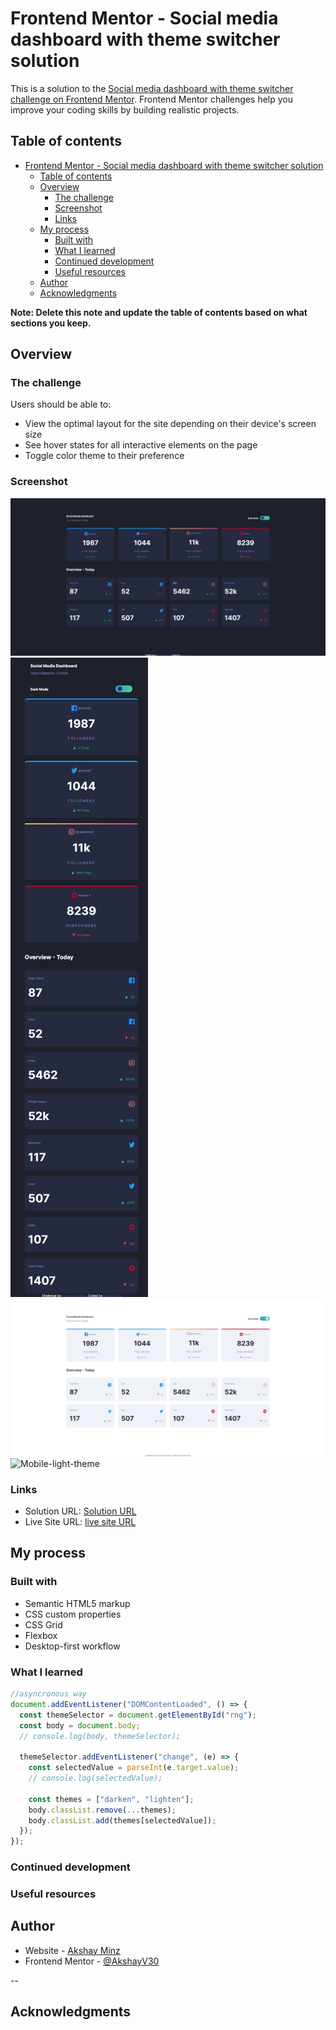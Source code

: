 # Frontend Mentor - Social media dashboard with theme switcher solution

This is a solution to the [Social media dashboard with theme switcher challenge on Frontend Mentor](https://www.frontendmentor.io/challenges/social-media-dashboard-with-theme-switcher-6oY8ozp_H). Frontend Mentor challenges help you improve your coding skills by building realistic projects.

## Table of contents

- [Frontend Mentor - Social media dashboard with theme switcher solution](#frontend-mentor---social-media-dashboard-with-theme-switcher-solution)
  - [Table of contents](#table-of-contents)
  - [Overview](#overview)
    - [The challenge](#the-challenge)
    - [Screenshot](#screenshot)
    - [Links](#links)
  - [My process](#my-process)
    - [Built with](#built-with)
    - [What I learned](#what-i-learned)
    - [Continued development](#continued-development)
    - [Useful resources](#useful-resources)
  - [Author](#author)
  - [Acknowledgments](#acknowledgments)

**Note: Delete this note and update the table of contents based on what sections you keep.**

## Overview

### The challenge

Users should be able to:

- View the optimal layout for the site depending on their device's screen size
- See hover states for all interactive elements on the page
- Toggle color theme to their preference

### Screenshot

![Desktop-dark-theme](./screenshot/desktop-dark.jpeg)
![Mobile-dark-theme](./screenshot/mobile-dark.jpeg)
![Desktop-light-theme](./screenshot/desktop-light.jpeg)
![Mobile-light-theme](./screenshot/mobile-light.jpeg)

### Links

- Solution URL: [Solution URL](https://github.com/AkshayV30/Front-End-Mentor-Challenges/tree/master/social-media-dashboard-with-theme-switcher-master)
- Live Site URL: [live site URL ](https://akshayv30.github.io/Front-End-Mentor-Challenges/social-media-dashboard-with-theme-switcher-master/index.html)

## My process

### Built with

- Semantic HTML5 markup
- CSS custom properties
- CSS Grid
- Flexbox
- Desktop-first workflow

### What I learned

```js
//asyncronous way
document.addEventListener("DOMContentLoaded", () => {
  const themeSelector = document.getElementById("rng");
  const body = document.body;
  // console.log(body, themeSelector);

  themeSelector.addEventListener("change", (e) => {
    const selectedValue = parseInt(e.target.value);
    // console.log(selectedValue);

    const themes = ["darken", "lighten"];
    body.classList.remove(...themes);
    body.classList.add(themes[selectedValue]);
  });
});
```

### Continued development

### Useful resources

## Author

- Website - [Akshay Minz](https://akshayv30.github.io/3-column-preview-card-component-main/)
- Frontend Mentor - [@AkshayV30](https://www.frontendmentor.io/profile/AkshayV30)

--

## Acknowledgments
